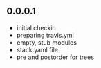 0.0.0.1
-------

- initial checkin
- preparing travis.yml
- empty, stub modules
- stack.yaml file
- pre and postorder for trees
